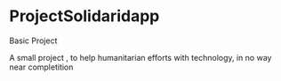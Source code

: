 # ProjectSolidaridapp
Basic Project

A small project , to help humanitarian efforts with technology, in no way near completition

